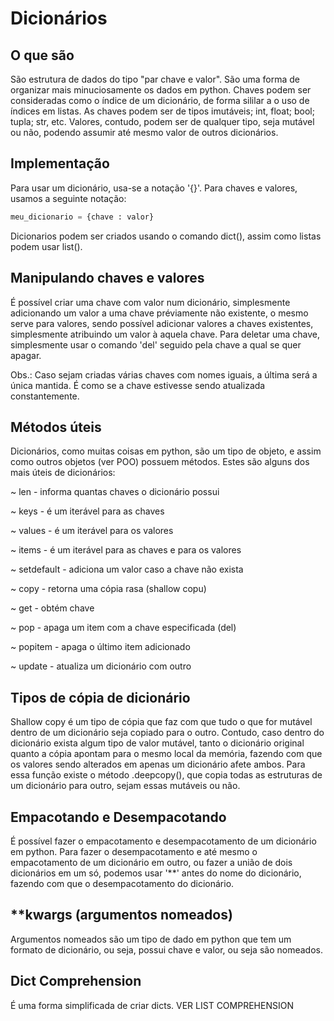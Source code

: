 # Dicionários

## O que são

São estrutura de dados do tipo "par chave e valor". São uma forma de organizar mais minuciosamente os dados em python. Chaves podem ser consideradas como o índice de um dicionário, de forma sililar a o uso de índices em listas. As chaves podem ser de tipos imutáveis; int, float; bool; tupla; str, etc. Valores, contudo, podem ser de qualquer tipo, seja mutável ou não, podendo assumir até mesmo valor de outros dicionários.

## Implementação

Para usar um dicionário, usa-se a notação '{}'. Para chaves e valores, usamos a seguinte notação:

~~~Python
meu_dicionario = {chave : valor}
~~~

Dicionarios podem ser criados usando o comando dict(), assim como listas podem usar list().

## Manipulando chaves e valores

É possível criar uma chave com valor num dicionário, simplesmente adicionando um valor a uma chave préviamente não existente, o mesmo serve para valores, sendo possível adicionar valores a chaves existentes, simplesmente atribuindo um valor à aquela chave. Para deletar uma chave, simplesmente usar o comando 'del' seguido pela chave a qual se quer apagar.

Obs.: Caso sejam criadas várias chaves com nomes iguais, a última será a única mantida. É como se a chave estivesse sendo atualizada constantemente.

## Métodos úteis

Dicionários, como muitas coisas em python, são um tipo de objeto, e assim como outros objetos (ver POO) possuem métodos. Estes são alguns dos mais úteis de dicionários:

~ len - informa quantas chaves o dicionário possui

~ keys - é um iterável para as chaves

~ values - é um iterável para os valores

~ items - é um iterável para as chaves e para os valores

~ setdefault - adiciona um valor caso a chave não exista

~ copy - retorna uma cópia rasa (shallow copu)

~ get - obtém chave

~ pop - apaga um item com a chave especificada (del)

~ popitem - apaga o último item adicionado

~ update - atualiza um dicionário com outro

## Tipos de cópia de dicionário

Shallow copy é um tipo de cópia que faz com que tudo o que for mutável dentro de um dicionário seja copiado para o outro. Contudo, caso dentro do dicionário exista algum tipo de valor mutável, tanto o dicionário original quanto a cópia apontam para o mesmo local da memória, fazendo com que os valores sendo alterados em apenas um dicionário afete ambos. Para essa função existe o método .deepcopy(), que copia todas as estruturas de um dicionário para outro, sejam essas mutáveis ou não.

## Empacotando e Desempacotando

É possível fazer o empacotamento e desempacotamento de um dicionário em python. Para fazer o desempacotamento e até mesmo o empacotamento de um dicionário em outro, ou fazer a união de dois dicionários em um só, podemos usar '**' antes do nome do dicionário, fazendo com que o desempacotamento do dicionário.

## **kwargs (argumentos nomeados)

Argumentos nomeados são um tipo de dado em python que tem um formato de dicionário, ou seja, possui chave e valor, ou seja são nomeados.

## Dict Comprehension

É uma forma simplificada de criar dicts. VER LIST COMPREHENSION
